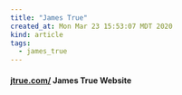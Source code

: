 ```yaml
---
title: "James True"
created_at: Mon Mar 23 15:53:07 MDT 2020
kind: article
tags:
  - james_true
---
```


<h4>
  <a href="https://www.jtrue.com/" target="_blank">jtrue.com/</a>
  James True Website
</h4>

<!--
html boilerplate fragments
<a href="" target="_blank"></a>
<a name=""></a>
<img src="" width="400px">
<ul>
  <li></li>
  <li><a href="" target="_blank"></a></li>
</ul>
<pre>
</pre>
<p style="margin-bottom: 2em;"></p>
<hr style="border: 0; height: 3px; background: #333; background-image: linear-gradient(to right, #ccc, #333, #ccc);">
<pre><code>
</code></pre>
<math xmlns='http://www.w3.org/1998/Math/MathML' display='block'>
</math>
:-->
